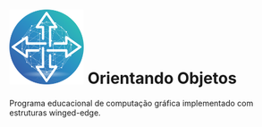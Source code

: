 # <img src="https://github.com/BurtBR/OrientandoObjetos/blob/master/Images/SoftwareIcon.png?raw=true" alt="Icon" style="width:100pt;"/> Orientando Objetos
Programa educacional de computação gráfica implementado com estruturas winged-edge.
